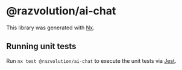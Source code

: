 # @razvolution/ai-chat

This library was generated with [Nx](https://nx.dev).

## Running unit tests

Run `nx test @razvolution/ai-chat` to execute the unit tests via [Jest](https://jestjs.io).
